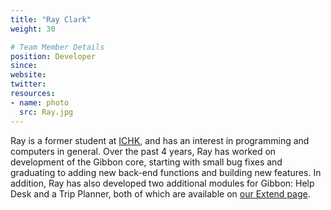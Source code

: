 ```yaml
---
title: "Ray Clark"
weight: 30

# Team Member Details
position: Developer
since:
website:
twitter:
resources:
- name: photo
  src: Ray.jpg
---
```


Ray is a former student at [ICHK](https://www.ichk.edu.hk), and has an interest in programming and computers in general. Over the past 4 years, Ray has worked on development of the Gibbon core, starting with small bug fixes and graduating to adding new back-end functions and building new features. In addition, Ray has also developed two additional modules for Gibbon: Help Desk and a Trip Planner, both of which are available on [our Extend page](https://gibbonedu.org/extend/).
